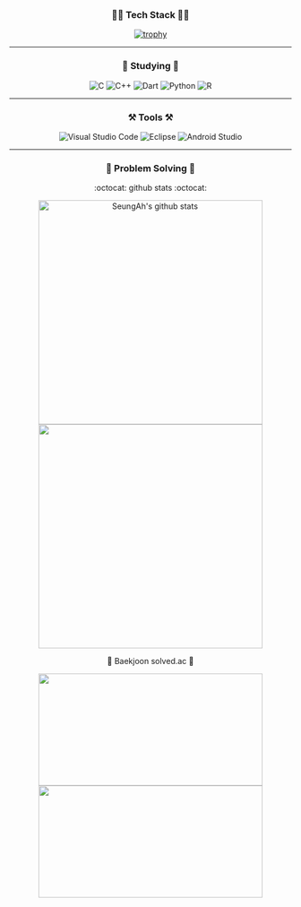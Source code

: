 <div align="center">
<br>
 
### :technologist: Tech Stack :technologist:
[![trophy](https://github-profile-trophy.vercel.app/?username=SeungAhSon&column=7)](https://github.com/SeungAhSon)

---
### :book: Studying :book:

![C](https://img.shields.io/badge/c-%2300599C.svg?style=for-the-badge&logo=c&logoColor=white)
![C++](https://img.shields.io/badge/c++-%2300599C.svg?style=for-the-badge&logo=c%2B%2B&logoColor=white)
![Dart](https://img.shields.io/badge/dart-%230175C2.svg?style=for-the-badge&logo=dart&logoColor=white)
![Python](https://img.shields.io/badge/python-3670A0?style=for-the-badge&logo=python&logoColor=ffdd54)
![R](https://img.shields.io/badge/r-%23276DC3.svg?style=for-the-badge&logo=r&logoColor=white)

---
### :hammer_and_pick: Tools :hammer_and_pick:

![Visual Studio Code](https://img.shields.io/badge/Visual%20Studio%20Code-0078d7.svg?style=for-the-badge&logo=visual-studio-code&logoColor=white)
![Eclipse](https://img.shields.io/badge/Eclipse-FE7A16.svg?style=for-the-badge&logo=Eclipse&logoColor=white)
![Android Studio](https://img.shields.io/badge/Android%20Studio-3DDC84.svg?style=for-the-badge&logo=android-studio&logoColor=white)

---
### :muscle: Problem Solving :muscle:
:octocat: github stats :octocat:
 
<a href="https://github.com/SeungAhSon"><img align="center" style="width :400px" src="https://github-readme-stats.vercel.app/api?username=SeungAhSon&bg_color=30,e96443,904e95&title_color=fff&text_color=fff&include_all_commits=true&show_icons=true&theme=gradient&hide=issues&hide_border=true&count_private=true&line_height=27&border_radius=15" alt="SeungAh's github stats"/></a>
<a href="https://github.com/SeungAhSon"><img align="center" style="width :400px" src="https://github-readme-stats.vercel.app/api/top-langs/?username=SeungAhSon&layout=compact&bg_color=30,e96443,904e95&title_color=fff&hide=css,scss,HTML&text_color=fff&hide_border=true&card_width=400px&border_radius=15"/></a>
 
:1st_place_medal: Baekjoon solved.ac :1st_place_medal:
 
<a href="https://github.com/SeungAhSon"><img align="center" style="height:200px; width :400px" src="http://mazassumnida.wtf/api/v2/generate_badge?boj=gongsoonyee"/></a>
<a href="https://github.com/SeungAhSon"> <img align="center" style="height:200px; width :400px" src="http://mazandi.herokuapp.com/api?handle=gongsoonyee&theme=warm"/>                                                                        
</div>
